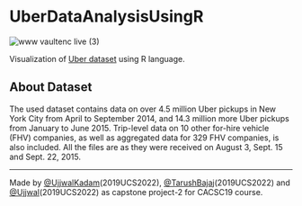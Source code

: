 # UberDataAnalysisUsingR
![www vaultenc live (3)](https://user-images.githubusercontent.com/63122405/161826844-152806bf-e2cd-4b55-8fdc-544f26fdce08.png)

Visualization of [Uber dataset](https://www.kaggle.com/datasets/fivethirtyeight/uber-pickups-in-new-york-city) using R language.

## About Dataset
The used dataset contains data on over 4.5 million Uber pickups in New York City from April to September 2014, and 14.3 million more Uber pickups from January to June 2015. Trip-level data on 10 other for-hire vehicle (FHV) companies, as well as aggregated data for 329 FHV companies, is also included. All the files are as they were received on August 3, Sept. 15 and Sept. 22, 2015.


---
Made by [@UjjwalKadam](https://github.com/ujjwal404)(2019UCS2022), [@TarushBajaj](https://github.com/Tarushfx)(2019UCS2022) and [@Ujjwal](https://github.com/ujjwal2604)(2019UCS2022) as capstone project-2 for CACSC19 course.
